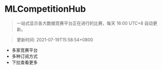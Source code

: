 # MLCompetitionHub

> 一站式显示各大数据竞赛平台正在进行的比赛，每天 16:00 UTC+8 自动更新。
  
> 更新时间: 2021-07-19T15:58:54+0800 

* 多家竞赛平台
* 多种订阅方式
* 下拉查看更多
